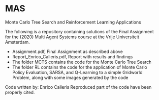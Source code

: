 # MAS
Monte Carlo Tree Search and Reinforcement Learning Applications

The following is a repository containing solutions of the Final Assignment for the (2020) Multi Agent Systems course at the Vrije Universiteit Amsterdam.

- Assignment.pdf, Final Assignment as described above
- Report_Enrico_Calleris.pdf, Report with results and findings
- The folder MCTS contains the code for the Monte Carlo Tree Search
- The folder RL contains the code for the application of Monte Carlo Policy Evaluation, SARSA, and Q-Learning to a simple Gridworld Problem, along with some images generated by the code

Code written by: Enrico Calleris
Reproduced part of the code have been properly cited.
